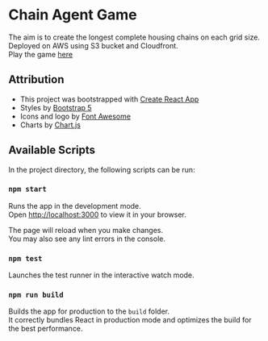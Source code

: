 # Chain Agent Game

The aim is to create the longest complete housing chains on each grid size.\
Deployed on AWS using S3 bucket and Cloudfront.\
Play the game [here](https://chain-agent.kmunton.dev)

## Attribution
- This project was bootstrapped with [Create React App](https://github.com/facebook/create-react-app)
- Styles by [Bootstrap 5](https://getbootstrap.com/)
- Icons and logo by [Font Awesome](https://fontawesome.com/license/free)
- Charts by [Chart.js](https://www.chartjs.org/)

## Available Scripts

In the project directory, the following scripts can be run:

### `npm start`

Runs the app in the development mode.\
Open [http://localhost:3000](http://localhost:3000) to view it in your browser.

The page will reload when you make changes.\
You may also see any lint errors in the console.

### `npm test`

Launches the test runner in the interactive watch mode.

### `npm run build`

Builds the app for production to the `build` folder.\
It correctly bundles React in production mode and optimizes the build for the best performance.

